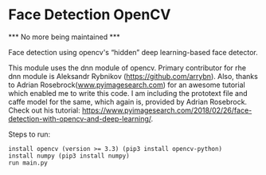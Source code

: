 # Face Detection OpenCV
*** No more being maintained ***

Face detection using opencv's “hidden” deep learning-based face detector.

This module uses the dnn module of opencv. Primary contributor for rhe dnn module is Aleksandr Rybnikov (https://github.com/arrybn). Also, thanks to Adrian Rosebrock(www.pyimagesearch.com) for an awesome tutorial which enabled me to write this code. I am including the prototext file and caffe model for the same, which again is, provided by Adrian Rosebrock. Check out his tutorial: https://www.pyimagesearch.com/2018/02/26/face-detection-with-opencv-and-deep-learning/.

Steps to run:

    install opencv (version >= 3.3) (pip3 install opencv-python)
    install numpy (pip3 install numpy)
    run main.py


